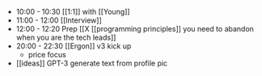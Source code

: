 - 10:00 - 10:30 [[1:1]] with [[Young]]
- 11:00 - 12:00 [[Interview]]
- 12:00 - 12:20 Prep [[X [[programming principles]] you need to abandon when you are the tech leads]]
- 20:00 - 22:30 [[Ergon]] v3 kick up
    - price focus
- [[ideas]] GPT-3 generate text from profile pic
